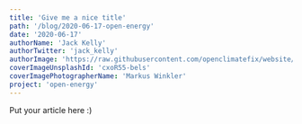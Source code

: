 ```yaml
---
title: 'Give me a nice title'
path: '/blog/2020-06-17-open-energy'
date: '2020-06-17'
authorName: 'Jack Kelly'
authorTwitter: 'jack_kelly'
authorImage: 'https://raw.githubusercontent.com/openclimatefix/website/master/src/images/people/jack.png'
coverImageUnsplashId: 'cxoR55-bels'
coverImagePhotographerName: 'Markus Winkler'
project: 'open-energy'
---
```


Put your article here :)

